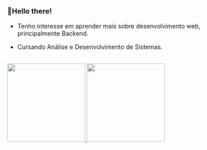 ### 👋Hello there!

- Tenho interesse em aprender mais sobre desenvolvimento web, principalmente Backend.

- Cursando Análise e Desenvolvimento de Sistemas.

##

<div>
  <a href="https://github.com/rafaballerini">
  <img height="180em" src="https://github-readme-stats.vercel.app/api?username=mdouglasLS&show_icons=true&theme=dracula&include_all_commits=true&count_private=true"/>
  <img height="180em" src="https://github-readme-stats.vercel.app/api/top-langs/?username=mdouglasLS&layout=compact&langs_count=7&theme=dracula"/>
</div>
  
  ##

